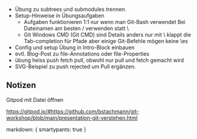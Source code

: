  * Übung zu subtrees und submodules trennen.
 * Setup-Hinweise in Übungsaufgaben
   - Aufgaben funktionieren 1:1 nur wenn man Git-Bash verwendet
     Bei Dateinamen am besten / verwenden statt \
   - Git Windows CMD (Git CMD) sind Details anders
     nur mit \ klappt die Tab-completion für Pfade
     aber einige Git-Befehle mögen keine \es
  * Config und setup Übung in Intro-Block einbauen
  * evtl. Blog-Post zu file-Annotations oder file-Properties
  * übung heiss push fetch pull, obwohl nur pull und fetch gemacht wird
  * SVG-Beispiel zu push rejected um Pull ergänzen.


   ## Notizen

  Gitpod mit Datei öffnen
  
  https://gitpod.io/#https://github.com/bstachmann/git-workshop/blob/main/presentation-git-verstehen.html

   markdown: {
    smartypants: true
  }
